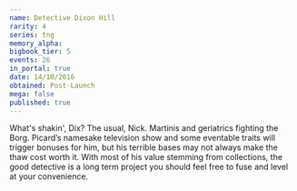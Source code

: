 ```yaml
---
name: Detective Dixon Hill
rarity: 4
series: tng
memory_alpha:
bigbook_tier: 5
events: 26
in_portal: true
date: 14/10/2016
obtained: Post-Launch
mega: false
published: true
---
```


What's shakin', Dix? The usual, Nick. Martinis and geriatrics fighting the Borg. Picard’s namesake television show and some eventable traits will trigger bonuses for him, but his terrible bases may not always make the thaw cost worth it. With most of his value stemming from collections, the good detective is a long term project you should feel free to fuse and level at your convenience.
